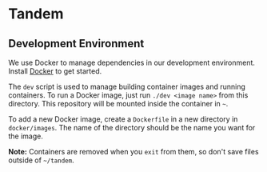Tandem
======

Development Environment
-----------------------
We use Docker to manage dependencies in our development environment. Install
[Docker](https://www.docker.com/community-edition) to get started.

The `dev` script is used to manage building container images and running
containers. To run a Docker image, just run `./dev <image name>` from this
directory. This repository will be mounted inside the container in `~`.

To add a new Docker image, create a `Dockerfile` in a new directory in `docker/images`.
The name of the directory should be the name you want for the image.

**Note:** Containers are removed when you `exit` from them, so don't save
files outside of `~/tandem`.
